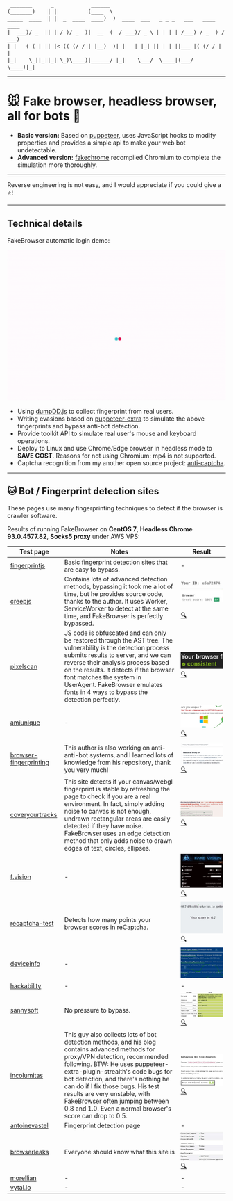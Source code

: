
     _______      _            ______                                          
    (_______)    | |          (____  \                                         
    _____  ____  | |  _  ____  ____)  )  ____  ___   _ _ _   ___   ____   ____
    |  ___)/ _  || | / )/ _  )|  __  (  / ___)/ _ \ | | | | /___) / _  ) / ___)
    | |   ( ( | || |< (( (/ / | |__)  )| |   | |_| || | | ||___ |( (/ / | |    
    |_|    \_||_||_| \_)\____)|______/ |_|    \___/  \____|(___/  \____)|_|

-----

# 🐭 Fake browser, headless browser, all for bots 🤖

* **Basic version:**
Based on [puppeteer](https://github.com/puppeteer/puppeteer), uses JavaScript hooks to modify properties and provides a simple api to make your web bot undetectable.
* **Advanced version:**
[fakechrome](https://github.com/kkoooqq/fakechrome) recompiled Chromium to complete the simulation more thoroughly. 

------

Reverse engineering is not easy, and I would appreciate if you could give a ⭐!

------

## Technical details

FakeBrowser automatic login demo:

![](doc/fakebrowser-demo.gif)

* Using [dumpDD.js](src/dumpDD.js) to collect fingerprint from real users.
* Writing evasions based on [puppeteer-extra](https://github.com/berstend/puppeteer-extra) to simulate the above fingerprints and bypass anti-bot detection.
* Provide toolkit API to simulate real user's mouse and keyboard operations.
* Deploy to Linux and use Chrome/Edge browser in headless mode to **SAVE COST**. Reasons for not using Chromium: mp4 is not supported.
* Captcha recognition from my another open source project: [anti-captcha](https://github.com/kkoooqq/anti-captcha).

----

## 🐱 Bot / Fingerprint detection sites 

These pages use many fingerprinting techniques to detect if the browser is crawler software.

Results of running FakeBrowser on **CentOS 7**, **Headless Chrome 93.0.4577.82**, **Socks5 proxy** under AWS VPS:


| Test page | Notes | Result |
| - | - | - |
| [fingerprintjs](https://fingerprintjs.github.io/fingerprintjs/) | Basic fingerprint detection sites that are easy to bypass. | - |
| [creepjs](https://abrahamjuliot.github.io/creepjs/) | Contains lots of advanced detection methods, bypassing it took me a lot of time, but he provides source code, thanks to the author. It uses Worker, ServiceWorker to detect at the same time, and FakeBrowser is perfectly bypassed. | ![](doc/test-score-creepjs.jpg) <img style='width: 500px !important; height: 1px;' />[🔍](doc/test-result-creepjs.png) |
| [pixelscan](https://pixelscan.net) | JS code is obfuscated and can only be restored through the AST tree. The vulnerability is the detection process submits results to server, and we can reverse their analysis process based on the results. It detects if the browser font matches the system in UserAgent. FakeBrowser emulates fonts in 4 ways to bypass the detection perfectly. | ![](doc/test-score-pixelscan.jpg) [🔍](doc/test-result-pixelscan.png) |
| [amiunique](https://amiunique.org/fp) | - | ![](doc/test-score-amiunique.jpg) [🔍](doc/test-result-amiunique.jpg) |
| [browser-fingerprinting](https://niespodd.github.io/browser-fingerprinting) | This author is also working on anti-anti-bot systems, and I learned lots of knowledge from his repository, thank you very much! | ![](doc/test-score-niespodd.jpg) [🔍](doc/test-result-niespodd.jpg) |
| [coveryourtracks](https://coveryourtracks.eff.org/) | This site detects if your canvas/webgl fingerprint is stable by refreshing the page to check if you are a real environment. In fact, simply adding noise to canvas is not enough, undrawn rectangular areas are easily detected if they have noise. FakeBrowser uses an edge detection method that only adds noise to drawn edges of text, circles, ellipses. | ![](doc/test-score-coveryourtracks.jpg) [🔍](doc/test-result-coveryourtracks.png) |
| [f.vision](http://f.vision/) | - | ![](doc/test-score-f.vision.jpg) [🔍](doc/test-result-f.vision.png) |
| [recaptcha-test](https://antcpt.com/eng/information/demo-form/recaptcha-3-test-score.html) | Detects how many points your browser scores in reCaptcha. | ![](doc/test-score-recaptcha.jpg) [🔍](doc/test-result-recaptcha.jpg) |
| [deviceinfo](https://www.deviceinfo.me) | - | ![](doc/test-score-deviceinfo.jpg) |
| [hackability](https://portswigger-labs.net/hackability/) | - | - |
| [sannysoft](https://bot.sannysoft.com/) | No pressure to bypass. | ![](doc/test-score-sannysoft.jpg) [🔍](doc/test-result-sannysoft.jpg) |
| [incolumitas](https://bot.incolumitas.com) | This guy also collects lots of bot detection methods, and his blog contains advanced methods for proxy/VPN detection, recommended following. BTW: He uses puppeteer-extra-plugin-strealth's code bugs for bot detection, and there's nothing he can do if I fix those bugs. His test results are very unstable, with FakeBrowser often jumping between 0.8 and 1.0. Even a normal browser's score can drop to 0.5. | ![](doc/test-score-incolumitas.jpg) [🔍](doc/test-result-incolumitas.png) |
| [antoinevastel](http://antoinevastel.com/bots) | Fingerprint detection page | - |
| [browserleaks](https://browserleaks.com) | Everyone should know what this site is | ![](doc/test-score-browserleaks.jpg) [🔍](doc/test-result-browserleaks.jpg) |
| [morellian](https://plaperdr.github.io/morellian-canvas/Prototype/webpage/picassauth.html) | - | - |
| [vytal.io](https://vytal.io) | - | - |
